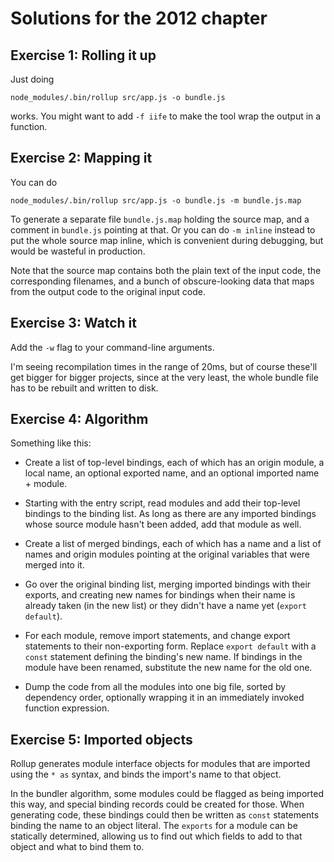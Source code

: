 # Solutions for the 2012 chapter

## Exercise 1: Rolling it up

Just doing

    node_modules/.bin/rollup src/app.js -o bundle.js

works. You might want to add `-f iife` to make the tool wrap the
output in a function.

## Exercise 2: Mapping it

You can do

    node_modules/.bin/rollup src/app.js -o bundle.js -m bundle.js.map

To generate a separate file `bundle.js.map` holding the source map,
and a comment in `bundle.js` pointing at that. Or you can do `-m
inline` instead to put the whole source map inline, which is
convenient during debugging, but would be wasteful in production.

Note that the source map contains both the plain text of the input
code, the corresponding filenames, and a bunch of obscure-looking data
that maps from the output code to the original input code.

## Exercise 3: Watch it

Add the `-w` flag to your command-line arguments.

I'm seeing recompilation times in the range of 20ms, but of course
these'll get bigger for bigger projects, since at the very least, the
whole bundle file has to be rebuilt and written to disk.

## Exercise 4: Algorithm

Something like this:

 - Create a list of top-level bindings, each of which has an origin
   module, a local name, an optional exported name, and an optional
   imported name + module.

 - Starting with the entry script, read modules and add their
   top-level bindings to the binding list. As long as there are any
   imported bindings whose source module hasn't been added, add that
   module as well.

 - Create a list of merged bindings, each of which has a name and a
   list of names and origin modules pointing at the original variables
   that were merged into it.

 - Go over the original binding list, merging imported bindings with
   their exports, and creating new names for bindings when their name
   is already taken (in the new list) or they didn't have a name yet
   (`export default`).

 - For each module, remove import statements, and change export
   statements to their non-exporting form. Replace `export default`
   with a `const` statement defining the binding's new name. If
   bindings in the module have been renamed, substitute the new name
   for the old one.

 - Dump the code from all the modules into one big file, sorted by
   dependency order, optionally wrapping it in an immediately invoked
   function expression.

## Exercise 5: Imported objects

Rollup generates module interface objects for modules that are
imported using the `* as` syntax, and binds the import's name to that
object.

In the bundler algorithm, some modules could be flagged as being
imported this way, and special binding records could be created for
those. When generating code, these bindings could then be written as
`const` statements binding the name to an object literal. The
`exports` for a module can be statically determined, allowing us to
find out which fields to add to that object and what to bind them to.

